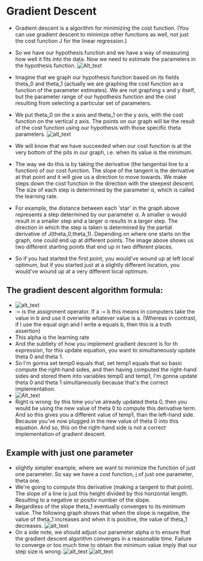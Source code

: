 # Gradient Descent

- Gradient descent is a algorithm for minimizing the cost function. (You can use gradient descent to minimize other functions as well, not just the cost function J for the linear regression.)
- So we have our hypothesis function and we have a way of measuring how well it fits into the data. Now we need to estimate the parameters in the hypothesis function.
![Alt_text](https://i.imgur.com/gMNkqyV.jpg)

- Imagine that we graph our hypothesis function based on its fields theta_0 and theta_1  (actually we are graphing the cost function as a function of the parameter estimates). We are not graphing x and y itself, but the parameter range of our hypothesis function and the cost resulting from selecting a particular set of parameters.
- We put theta_0 on the x axis and theta_1 on the y axis, with the cost function on the vertical z axis. The points on our graph will be the result of the cost function using our hypothesis with those specific theta parameters. 
![alt_text](https://d3c33hcgiwev3.cloudfront.net/imageAssetProxy.v1/bn9SyaDIEeav5QpTGIv-Pg_0d06dca3d225f3de8b5a4a7e92254153_Screenshot-2016-11-01-23.48.26.png?expiry=1627516800000&hmac=WI14KtDOmXioOm9bAc3sJ7pnPV_xfj9mdMWVegizkqo)
- We will know that we have succeeded when our cost function is at the very bottom of the pits in our graph, i.e. when its value is the minimum. 
- The way we do this is by taking the derivative (the tangential line to a function) of our cost function. The slope of the tangent is the derivative at that point and it will give us a direction to move towards. We make steps down the cost function in the direction with the steepest descent. The size of each step is determined by the parameter α, which is called the learning rate. 
- For example, the distance between each 'star' in the graph above represents a step determined by our parameter α. A smaller α would result in a smaller step and a larger α results in a larger step. The direction in which the step is taken is determined by the partial derivative of J(theta_0,theta_1). Depending on where one starts on the graph, one could end up at different points. The image above shows us two different starting points that end up in two different places. 
- So if you had started the first point, you would've wound up at left local optimum, but if you started just at a slightly different location, you would've wound up at a very different local optimum.

 ## The gradient descent algorithm formula: 
- ![alt_text](https://i.imgur.com/W3RX6HA.jpg)
- := is the assignment operator.  If a := b  this means in computers take the value in b and use it overwrite whatever value is a. (Whereas in contrast, if I use the equal sign and I write a equals b, then this is a truth assertion)
- This alpha is the learning rate
- And the subtlety of how you implement gradient descent is for th expression, for this update equation, you want to simultaneously update theta 0 and theta 1.
- So I'm gonna set temp0 equals that, set temp1 equals that so basic compute the right-hand sides, and then having computed the right-hand sides and stored them into variables temp0 and temp1, I'm gonna update theta 0 and theta 1 simultaneously because that's the correct implementation.
- ![Alt_text](https://d3c33hcgiwev3.cloudfront.net/imageAssetProxy.v1/yr-D1aDMEeai9RKvXdDYag_627e5ab52d5ff941c0fcc741c2b162a0_Screenshot-2016-11-02-00.19.56.png?expiry=1627516800000&hmac=lieJ7AYTVLQepsubnIy00DqFT3pKxdH8HWSBGYAul_I)
- Right is wrong: by this time you've already updated theta 0, then you would be using the new value of theta 0 to compute this derivative term. And so this gives you a different value of temp1, than the left-hand side. Because you've now plugged in the new value of theta 0 into this equation. And so, this on the right-hand side is not a correct implementation of gradient descent.

## Example with just one parameter
- slightly simpler example, where we want to minimize the function of just one parameter. So say we have a cost function, j of just one parameter, theta one.
- We're going to compute this derivative (making a tangent to that point). The slope of a line is just this height divided by this horizontal length. Resulting to a negative or positiv number of the slope.
- Regardless of the slope theta_1 eventually converges to its minimum value. The following graph shows that when the slope is negative, the value of theta_1 increases and when it is positive, the value of theta_1  decreases. ![alt_text](https://d3c33hcgiwev3.cloudfront.net/imageAssetProxy.v1/SMSIxKGUEeav5QpTGIv-Pg_ad3404010579ac16068105cfdc8e950a_Screenshot-2016-11-03-00.05.06.png?expiry=1627516800000&hmac=-F9pLMVObkSMfwF3eU2uejj_8RzOwdWsP5tBdiqaDRU)
- On a side note, we should adjust our parameter  alpha α to ensure that the gradient descent algorithm converges in a reasonable time. Failure to converge or too much time to obtain the minimum value imply that our step size is wrong. ![alt_text](https://d3c33hcgiwev3.cloudfront.net/imageAssetProxy.v1/UJpiD6GWEeai9RKvXdDYag_3c3ad6625a2a4ec8456f421a2f4daf2e_Screenshot-2016-11-03-00.05.27.png?expiry=1627516800000&hmac=TLthhFSM3wx6H0cYvOZh4V5ipx_Wu9DN31rmrFx-TN0)
![alt_text](https://imgur.com/a/aF9UQAQ)
